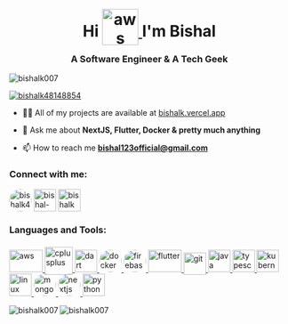 
<h1 align="center">Hi 
<a href="https://aws.amazon.com" target="_blank" rel="noreferrer"> <img src="https://i.postimg.cc/D0MHp4s1/wave-hand.gif" alt="aws" width="65" height="65" style="transform: translateY(15px);"/> </a>
 I'm Bishal</h1>  
<h3 align="center">A Software Engineer & A Tech Geek</h3>  
  

<p align="left"><img src="https://github-profile-trophy.vercel.app/?username=bishalk007" alt="bishalk007" /></p>  
  
<p align="left"> <a href="https://twitter.com/bishalk48148854" target="blank"><img src="https://img.shields.io/twitter/follow/bishalk48148854?logo=twitter&style=for-the-badge" alt="bishalk48148854" /></a> </p>  
  
- 👨‍💻 All of my projects are available at [bishalk.vercel.app](bishalk.vercel.app)  
  
- 💬 Ask me about **NextJS, Flutter, Docker & pretty much anything**  
  
- 📫 How to reach me **bishal123official@gmail.com**  
  
<h3 align="left">Connect with me:</h3>  
<p align="left">  
<a href="https://twitter.com/bishalk48148854" target="blank"><img align="center" src="https://i.postimg.cc/vDRwh2pW/TWITTERX.gif" alt="bishalk48148854" height="40" width="40" style="border-radius: 50%;" /></a> <a href="https://linkedin.com/in/bishal-123-karmakar" target="blank"><img align="center" src="https://i.postimg.cc/qRDHWvCX/linkdin.png" alt="bishal-123-karmakar" height="40" width="40" /></a>  <a href="https://instagram.com/bishalkmkr" target="blank"><img align="center" src="https://i.postimg.cc/DZQmksck/instagram.gif" alt="bishalkmkr" height="40" width="40" /></a>  
</p>  
  
<h3 align="left">Languages and Tools:</h3>  

<p>
    <a href="https://aws.amazon.com" target="_blank" rel="noreferrer"> <img src="https://i.postimg.cc/bvVMLFns/AWS-Emblem.png" alt="aws" width="60" height="40"/> </a>
    <a href="https://www.w3schools.com/cpp/" target="_blank" rel="noreferrer"> <img src="https://i.postimg.cc/L8JLywRZ/c.png" alt="cplusplus" width="50" height="50" style="transform: translateY(5px);"/> </a>
    <a href="https://dart.dev" target="_blank" rel="noreferrer"> <img src="https://i.postimg.cc/8cH2Sk3z/dart.png" alt="dart" width="40" height="40"/> </a> 
    <a href="https://www.docker.com/" target="_blank" rel="noreferrer"> <img src="https://i.postimg.cc/CMz67gw0/docker.gif" alt="docker" width="40" height="40" style="border-radius: 50%;" /> </a>
    <a href="https://firebase.google.com/" target="_blank" rel="noreferrer"> <img src="https://i.postimg.cc/K8WnZR1p/firebase.gif" alt="firebase" width="40" height="40" style="border-radius: 50%;" /> </a> 
    <a href="https://flutter.dev" target="_blank" rel="noreferrer"> <img src="https://i.postimg.cc/7ZLSSgvZ/Flutter.png" alt="flutter" width="60" height="40"/> </a> 
    <a href="https://git-scm.com/" target="_blank" rel="noreferrer"> <img src="https://i.postimg.cc/QtXqnVV6/git.gif" alt="git" width="40" height="40" style="transform: translateY(5px);"/> </a> 
    <a href="https://www.java.com" target="_blank" rel="noreferrer"> <img src="https://i.postimg.cc/MpWPqTGR/icons8-java.gif" alt="java" width="40" height="40"/> </a>
    <a href="https://www.typescriptlang.org/" target="_blank" rel="noreferrer"> <img src="https://i.postimg.cc/T1mdB2Ks/typescript.png" alt="typescript" width="40" height="40"/> </a>
    <a href="https://kubernetes.io" target="_blank" rel="noreferrer"> <img src="https://i.postimg.cc/Gpyb4hQm/kubernetes.png" alt="kubernetes" width="40" height="40"/> </a>
    <a href="https://www.linux.org/" target="_blank" rel="noreferrer"> <img src="https://i.postimg.cc/tgJBnMW4/icons8-linux.gif" alt="linux" width="40" height="40"/> </a> 
    <a href="https://www.mongodb.com/" target="_blank" rel="noreferrer"> <img src="https://i.postimg.cc/wvxyLmbk/mongoDB.gif" alt="mongodb" width="40" height="40" style="border-radius: 50%;" /> </a> 
    <a href="https://nextjs.org/" target="_blank" rel="noreferrer"> <img src="https://i.postimg.cc/gc8QntZd/NextJS.png" alt="nextjs" width="40" height="40" style="border-radius: 50%;" /> </a>
    <a href="https://www.python.org" target="_blank" rel="noreferrer"> <img src="https://i.postimg.cc/yNGvmyyX/icons8-python.gif" alt="python" width="40" height="40"/> </a> </p>  
</p>



<p > 

  
<p><img align="left" src="https://github-readme-stats.vercel.app/api/top-langs?username=bishalk007&show_icons=true&locale=en&layout=compact" alt="bishalk007" /></p>  
  
  
<p><img align="center" src="https://github-readme-streak-stats.herokuapp.com/?user=bishalk007&" alt="bishalk007" /></p>
